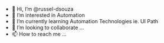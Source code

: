 - 👋 Hi, I’m @russel-dsouza
- 👀 I’m interested in Automation
- 🌱 I’m currently learning Automation Technologies ie. UI Path
- 💞️ I’m looking to collaborate ...
- 📫 How to reach me ...

<!---
russel-dsouza/russel-dsouza is a ✨ special ✨ repository because its `README.md` (this file) appears on your GitHub profile.
You can click the Preview link to take a look at your changes.
--->
